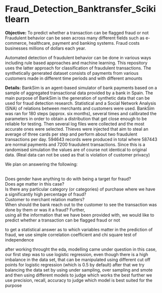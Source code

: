 # Fraud_Detection_Banktransfer_Scikitlearn
**Objective:** To predict whether a transaction can be flagged fraud or not
Fraudulent behavior can be seen across many different fields such as e-commerce, healthcare, payment and banking systems. Fraud costs businesses millions of dollars each year.

Automated detection of fraudulent behavior can be done in various ways including rule based approaches and machine learning. This repository uses the latter approach for classification of fraudulent transactions. The synthetically generated dataset consists of payments from various customers made in different time periods and with different amounts

**Details:** BankSim is an agent-based simulator of bank payments based on a sample of aggregated transactional data provided by a bank in Spain. The main purpose of BankSim is the generation of synthetic data that can be used for fraud detection research. Statistical and a Social Network Analysis (SNA) of relations between merchants and customers were used. BankSim was ran for 180 steps (approx. six months), several times and calibrated the parameters in order to obtain a distribution that get close enough to be reliable for testing. Then several log files were collected and the most accurate ones were selected. Thieves were injected that aim to steal an average of three cards per step and perform about two fraudulent transactions per day. 594643 records were produced in total where 587443 are normal payments and 7200 fraudulent transactions. Since this is a randomised simulation the values are of course not identical to original data. (Real data can not be used as that is violation of customer privacy)

We plan on answering the following:

<br />Does gender have anything to do with being a target for fraud?
<br />Does age matter in this case?
<br />Is there any particular category (or categories) of purchase where we have a significantly high percentage of fraud?
<br />Customer to merchant relation matters?
<br />When should the bank reach out to the customer to see the transaction was done by them or was it a fraud?
Further, 
<br />using all the information that we have been provided with, we would like to predict whether a transaction can be flagged fraud or not

to get a statistical answer as to which variables matter in the prediction of fraud, we use simple correlation coefficient and chi square test of independence

after working throught the eda, modelling came under question in this case, our first step was to use logistic regression, even though there is a high imbalance in the data set, that can be manipulated using different cut off points for logistic regression (which is 0.5 by default) after that we try balancing the data set by using under sampling, over sampling and smote and then using different models to judge which works the best further we use precision, recall, accuracy to judge which model is best suited for the purpose
